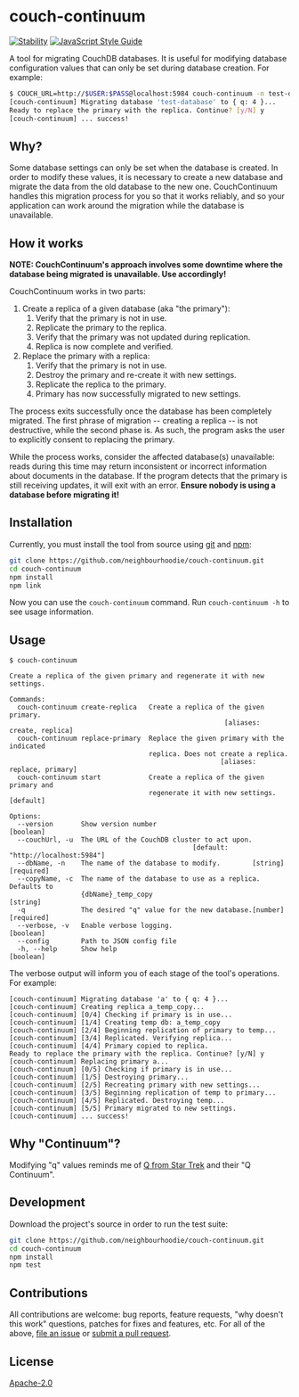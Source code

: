 # couch-continuum

[![Stability](https://img.shields.io/badge/stability-experimental-orange.svg)](https://nodejs.org/api/documentation.html#documentation_stability_index)
[![JavaScript Style Guide](https://img.shields.io/badge/code_style-standard-brightgreen.svg)](https://standardjs.com)

A tool for migrating CouchDB databases. It is useful for modifying database configuration values that can only be set during database creation. For example:

```bash
$ COUCH_URL=http://$USER:$PASS@localhost:5984 couch-continuum -n test-database -q 4
[couch-continuum] Migrating database 'test-database' to { q: 4 }...
Ready to replace the primary with the replica. Continue? [y/N] y
[couch-continuum] ... success!
```

## Why?

Some database settings can only be set when the database is created. In order to modify these values, it is necessary to create a new database and migrate the data from the old database to the new one. CouchContinuum handles this migration process for you so that it works reliably, and so your application can work around the migration while the database is unavailable.

## How it works

**NOTE: CouchContinuum's approach involves some downtime where the database being migrated is unavailable. Use accordingly!**

CouchContinuum works in two parts:

1. Create a replica of a given database (aka "the primary"):
    1. Verify that the primary is not in use.
    2. Replicate the primary to the replica.
    3. Verify that the primary was not updated during replication.
    4. Replica is now complete and verified.
2. Replace the primary with a replica:
    1. Verify that the primary is not in use.
    2. Destroy the primary and re-create it with new settings.
    3. Replicate the replica to the primary.
    4. Primary has now successfully migrated to new settings.

The process exits successfully once the database has been completely migrated. The first phrase of migration -- creating a replica -- is not destructive, while the second phase is. As such, the program asks the user to explicitly consent to replacing the primary.

While the process works, consider the affected database(s) unavailable: reads during this time may return inconsistent or incorrect information about documents in the database. If the program detects that the primary is still receiving updates, it will exit with an error. **Ensure nobody is using a database before migrating it!**

## Installation

Currently, you must install the tool from source using [git](https://git-scm.com/) and [npm](https://www.npmjs.com/):

```bash
git clone https://github.com/neighbourhoodie/couch-continuum.git
cd couch-continuum
npm install
npm link
```

Now you can use the `couch-continuum` command. Run `couch-continuum -h` to see usage information.

## Usage

```
$ couch-continuum

Create a replica of the given primary and regenerate it with new settings.

Commands:
  couch-continuum create-replica   Create a replica of the given primary.
                                                      [aliases: create, replica]
  couch-continuum replace-primary  Replace the given primary with the indicated
                                   replica. Does not create a replica.
                                                     [aliases: replace, primary]
  couch-continuum start            Create a replica of the given primary and
                                   regenerate it with new settings.    [default]

Options:
  --version       Show version number                                  [boolean]
  --couchUrl, -u  The URL of the CouchDB cluster to act upon.
                                              [default: "http://localhost:5984"]
  --dbName, -n    The name of the database to modify.        [string] [required]
  --copyName, -c  The name of the database to use as a replica. Defaults to
                  {dbName}_temp_copy                                    [string]
  -q              The desired "q" value for the new database.[number] [required]
  --verbose, -v   Enable verbose logging.                              [boolean]
  --config        Path to JSON config file
  -h, --help      Show help                                            [boolean]
```

The verbose output will inform you of each stage of the tool's operations. For example:

```
[couch-continuum] Migrating database 'a' to { q: 4 }...
[couch-continuum] Creating replica a_temp_copy...
[couch-continuum] [0/4] Checking if primary is in use...
[couch-continuum] [1/4] Creating temp db: a_temp_copy
[couch-continuum] [2/4] Beginning replication of primary to temp...
[couch-continuum] [3/4] Replicated. Verifying replica...
[couch-continuum] [4/4] Primary copied to replica.
Ready to replace the primary with the replica. Continue? [y/N] y
[couch-continuum] Replacing primary a...
[couch-continuum] [0/5] Checking if primary is in use...
[couch-continuum] [1/5] Destroying primary...
[couch-continuum] [2/5] Recreating primary with new settings...
[couch-continuum] [3/5] Beginning replication of temp to primary...
[couch-continuum] [4/5] Replicated. Destroying temp...
[couch-continuum] [5/5] Primary migrated to new settings.
[couch-continuum] ... success!
```

## Why "Continuum"?

Modifying "q" values reminds me of [Q from Star Trek](https://en.wikipedia.org/wiki/Q_%28Star_Trek%29) and their "Q Continuum".

## Development

Download the project's source in order to run the test suite:

```bash
git clone https://github.com/neighbourhoodie/couch-continuum.git
cd couch-continuum
npm install
npm test
```

## Contributions

All contributions are welcome: bug reports, feature requests, "why doesn't this work" questions, patches for fixes and features, etc. For all of the above, [file an issue](https://github.com/garbados/mastermind-game/issues) or [submit a pull request](https://github.com/garbados/mastermind-game/pulls).

## License

[Apache-2.0](https://www.apache.org/licenses/LICENSE-2.0)
